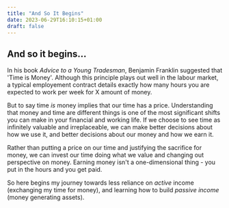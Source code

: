 ```yaml
---
title: "And So It Begins"
date: 2023-06-29T16:10:15+01:00
draft: false
---
```


## And so it begins...

In his book _Advice to a Young Tradesman_, Benjamin Franklin suggested that 'Time is Money'. Although this principle plays out well in the labour market, a typical employement contract details exactly how many hours you are expected to work per week for X amount of money.

But to say time _is_ money implies that our time has a price. Understanding that money and time are different things is one of the most significant shifts you can make in your financial and working life. If we choose to see time as infinitely valuable and irreplaceable, we can make better decisions about how we use it, and better decisions about our money and how we earn it.

Rather than putting a price on our time and justifying the sacrifice for money, we can invest our time doing what we value and changing out perspective on money. Earning money isn't a one-dimensional thing - you put in the hours and you get paid.

So here begins my journey towards less reliance on _active_ income (exchanging my time for money), and learning how to build _passive income_ (money generating assets).
